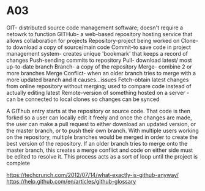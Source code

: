 # A03
GIT- distributed source code management software; doesn't require a netowrk to function
GITHub- a web-based repository hosting service that allows collaboration for projects
Repository-project being worked on
Clone- to download a copy of source/main code
Commit-to save code in project management system- creates unique 'bookmark' that keeps a record of changes
Push-sending commits to repository
Pull- download latest/ most up-to-date branch
Branch- a copy of the repository
Merge- combine 2 or more branches
Merge Conflict- when an older branch tries to merge with a more updated branch and it causes...issues
Fetch-obtain latest changes from online repository without merging; used to compare code instead of actually editing latest
Remote-version of something hosted on a server - can be connected to local clones so changes can be synced


A GIThub entry starts at the repository or source code. That code is then forked so a user can locally edit it freely and once the changes
are made, the user can make a pull request to either download an updated version, or the master branch, or to push their own branch.
With multiple users working on the repository, multiple branches would be merged in order to create the best version of the repository.
If an older branch tries to merge onto the master branch, this creates a merge conflict and code on either side must be edited to resolve it.
This process acts as a sort of loop until the project is complete










https://techcrunch.com/2012/07/14/what-exactly-is-github-anyway/
https://help.github.com/en/articles/github-glossary
